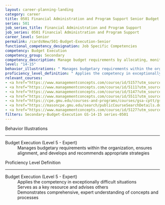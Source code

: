 ```yaml
---
layout: career-planning-landing
category: career
title: 0501 Financial Administration and Program Support Senior Budget Execution
series: 501
job_series_title: Financial Administration and Program Support
job_series: 0501 Financial Administration and Program Support
career_level: Senior
permalink: /cardsNew/501-Budget-Execution-Senior
functional_competency_designation: Job Specific Competencies
competency: Budget Execution
competency_group: Secondary
competency_description: Manage budget requirements by allocating, monitoring, and analyzing budgets in compliance with statutory/regulatory guidance.
level: "14-15"
behavior_illustrations: " Manages budgetary requirements within the organization, ensures alignment, and develops and recommends appropriate strategies"
proficiency_level_definition: " Applies the competency in exceptionally difficult situations  Serves as a key resource and advises others  Demonstrates comprehensive, expert understanding of concepts and processes"
relevant_courses: 
- <a href="https://www.managementconcepts.com/course/id/5157?utm_source=CFOportal&utm_medium=listing&utm_campaign=CFOTTEP&utm_id=23FM" aria-label="Appropriations Law Refresher and Update - https://www.managementconcepts.com/course/id/5157?utm_source=CFOportal&utm_medium=listing&utm_campaign=CFOTTEP&utm_id=23FM">Appropriations Law Refresher and Update</a>, Management Concepts
- <a href="https://www.managementconcepts.com/course/id/5111?utm_source=CFOportal&utm_medium=listing&utm_campaign=CFOTTEP&utm_id=23FM" aria-label="Appropriations Law Seminar - https://www.managementconcepts.com/course/id/5111?utm_source=CFOportal&utm_medium=listing&utm_campaign=CFOTTEP&utm_id=23FM">Appropriations Law Seminar</a>, Management Concepts
- <a href="https://www.managementconcepts.com/course/id/5147?utm_source=CFOportal&utm_medium=listing&utm_campaign=CFOTTEP&utm_id=23FM" aria-label="Appropriations Law for Revolving Funds and Reimbursables - https://www.managementconcepts.com/course/id/5147?utm_source=CFOportal&utm_medium=listing&utm_campaign=CFOTTEP&utm_id=23FM">Appropriations Law for Revolving Funds and Reimbursables</a>, Management Concepts
- <a href="https://www.managementconcepts.com/course/id/5511?utm_source=CFOportal&utm_medium=listing&utm_campaign=CFOTTEP&utm_id=23FM" aria-label="Fiscal Law in DoD - https://www.managementconcepts.com/course/id/5511?utm_source=CFOportal&utm_medium=listing&utm_campaign=CFOTTEP&utm_id=23FM">Fiscal Law in DoD</a>, Management Concepts
- <a href="https://cpe.gmu.edu/courses-and-programs/courses/gsa-cptt/gsa-cptt-pebu-0465-advanced-issues-in-managerial-accounting.php" aria-label="PEBU 0465 Budget Execution and Management - https://cpe.gmu.edu/courses-and-programs/courses/gsa-cptt/gsa-cptt-pebu-0465-advanced-issues-in-managerial-accounting.php">PEBU 0465 Budget Execution and Management</a>, George Mason University
- <a href="https://masoncpe.gmu.edu/search/publicCourseSearchDetails.do?method=load&courseId=2409511" aria-label="PEBU 0772 Federal Accounting and Reporting - https://masoncpe.gmu.edu/search/publicCourseSearchDetails.do?method=load&courseId=2409511">PEBU 0772 Federal Accounting and Reporting</a>, George Mason University
- <a href="https://www.managementconcepts.com/course/id/5127?utm_source=CFOportal&utm_medium=listing&utm_campaign=CFOTTEP&utm_id=23FM" aria-label="The Antideficiency Act - https://www.managementconcepts.com/course/id/5127?utm_source=CFOportal&utm_medium=listing&utm_campaign=CFOTTEP&utm_id=23FM">The Antideficiency Act</a>, Management Concepts
filters: Secondary-Budget-Execution GS-14-15 series-0501
---
```


<div class="desktop:grid-col-6 margin-y-3">
  <div class="border-top-2 bg-white padding-3 shadow-5 height-full members-hover border-1px button-border border-top-blue radius-lg">
    <p class="text-bold label-color font-size-21">Behavior Illustrations</p>
    <hr class="hr-green"/>
    <dl class="text-base card-content-color"><dt>Budget Execution (Level 5 - Expert)</dt><dd>Manages budgetary requirements within the organization, ensures alignment, and develops and recommends appropriate strategies</dd></dl>
  </div>
</div>
<div class="desktop:grid-col-6 margin-y-3">
  <div class="border-top-2 bg-white padding-3 shadow-5 height-full members-hover border-1px button-border border-top-blue radius-lg">
    <p class="text-bold label-color font-size-21">Proficiency Level Definition</p>
     <hr class="hr-green"/>
    <dl class="text-base card-content-color"><dt>Budget Execution (Level 5 - Expert)</dt><dd>Applies the competency in exceptionally difficult situations </dd><dd>Serves as a key resource and advises others </dd><dd>Demonstrates comprehensive, expert understanding of concepts and processes</dd></dl>
  </div>
</div>